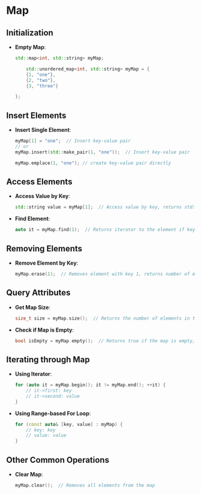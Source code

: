# Map

## Initialization

- __Empty Map__:

  ```cpp
  std::map<int, std::string> myMap;

      std::unordered_map<int, std::string> myMap = {
      {1, "one"},
      {2, "two"},
      {3, "three"}

  };
  ```

## Insert Elements

- __Insert Single Element__:

  ```cpp
  myMap[1] = "one";  // Insert key-value pair
  // or
  myMap.insert(std::make_pair(1, "one"));  // Insert key-value pair

  myMap.emplace(1, "one"); // create key-value pair directly
  ```

## Access Elements

- __Access Value by Key__:

  ```cpp
  std::string value = myMap[1];  // Access value by key, returns std::string
  ```

- __Find Element__:

  ```cpp
  auto it = myMap.find(1);  // Returns iterator to the element if key exists, otherwise returns myMap.end()
  ```

## Removing Elements

- __Remove Element by Key__:

  ```cpp
  myMap.erase(1);  // Removes element with key 1, returns number of elements removed (size_t)
  ```

## Query Attributes

- __Get Map Size__:

  ```cpp
  size_t size = myMap.size();  // Returns the number of elements in the map (size_t)
  ```

- __Check if Map is Empty__:

  ```cpp
  bool isEmpty = myMap.empty();  // Returns true if the map is empty, otherwise false (bool)
  ```

## Iterating through Map

- __Using Iterator__:

  ```cpp
  for (auto it = myMap.begin(); it != myMap.end(); ++it) {
      // it->first: key
      // it->second: value
  }
  ```

- __Using Range-based For Loop__:

  ```cpp
  for (const auto& [key, value] : myMap) {
      // key: key
      // value: value
  }
  ```

## Other Common Operations

- __Clear Map__:

  ```cpp
  myMap.clear();  // Removes all elements from the map
  ```
